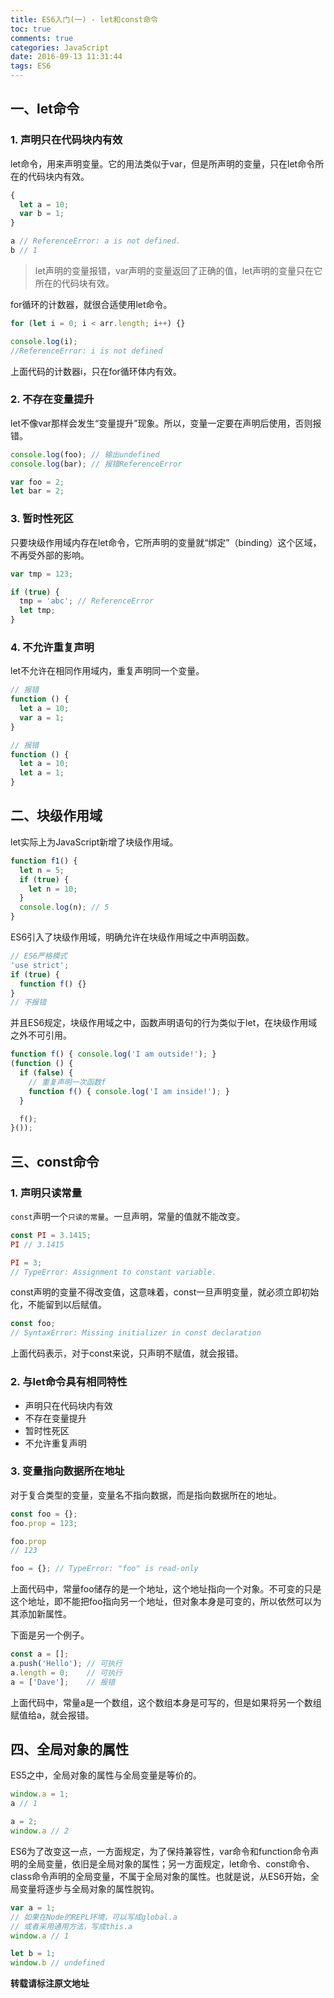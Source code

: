 ```yaml
---
title: ES6入门(一) - let和const命令
toc: true
comments: true
categories: JavaScript
date: 2016-09-13 11:31:44
tags: ES6
---
```


## 一、let命令

### 1. 声明只在代码块内有效

let命令，用来声明变量。它的用法类似于var，但是所声明的变量，只在let命令所在的代码块内有效。

```js
{
  let a = 10;
  var b = 1;
}

a // ReferenceError: a is not defined.
b // 1
```
<!-- more -->
>let声明的变量报错，var声明的变量返回了正确的值，let声明的变量只在它所在的代码块有效。

for循环的计数器，就很合适使用let命令。

```js
for (let i = 0; i < arr.length; i++) {}

console.log(i);
//ReferenceError: i is not defined
```
上面代码的计数器i，只在for循环体内有效。

### 2. 不存在变量提升

let不像var那样会发生“变量提升”现象。所以，变量一定要在声明后使用，否则报错。

```js
console.log(foo); // 输出undefined
console.log(bar); // 报错ReferenceError

var foo = 2;
let bar = 2;
```

### 3. 暂时性死区

只要块级作用域内存在let命令，它所声明的变量就“绑定”（binding）这个区域，不再受外部的影响。
```js
var tmp = 123;

if (true) {
  tmp = 'abc'; // ReferenceError
  let tmp;
}
```

### 4. 不允许重复声明

let不允许在相同作用域内，重复声明同一个变量。
```js
// 报错
function () {
  let a = 10;
  var a = 1;
}

// 报错
function () {
  let a = 10;
  let a = 1;
}
```

## 二、块级作用域

let实际上为JavaScript新增了块级作用域。

```js
function f1() {
  let n = 5;
  if (true) {
    let n = 10;
  }
  console.log(n); // 5
}
```

ES6引入了块级作用域，明确允许在块级作用域之中声明函数。

```js
// ES6严格模式
'use strict';
if (true) {
  function f() {}
}
// 不报错
```
并且ES6规定，块级作用域之中，函数声明语句的行为类似于let，在块级作用域之外不可引用。

```js
function f() { console.log('I am outside!'); }
(function () {
  if (false) {
    // 重复声明一次函数f
    function f() { console.log('I am inside!'); }
  }

  f();
}());
```

## 三、const命令

### 1. 声明只读常量

`const`声明一个`只读的常量`。一旦声明，常量的值就不能改变。

```js
const PI = 3.1415;
PI // 3.1415

PI = 3;
// TypeError: Assignment to constant variable.
```

const声明的变量不得改变值，这意味着，const一旦声明变量，就必须立即初始化，不能留到以后赋值。

```js
const foo;
// SyntaxError: Missing initializer in const declaration
```

上面代码表示，对于const来说，只声明不赋值，就会报错。

### 2. 与let命令具有相同特性

* 声明只在代码块内有效
* 不存在变量提升
* 暂时性死区
* 不允许重复声明

### 3. 变量指向数据所在地址

对于复合类型的变量，变量名不指向数据，而是指向数据所在的地址。

```js
const foo = {};
foo.prop = 123;

foo.prop
// 123

foo = {}; // TypeError: "foo" is read-only
```
上面代码中，常量foo储存的是一个地址，这个地址指向一个对象。不可变的只是这个地址，即不能把foo指向另一个地址，但对象本身是可变的，所以依然可以为其添加新属性。

下面是另一个例子。

```js
const a = [];
a.push('Hello'); // 可执行
a.length = 0;    // 可执行
a = ['Dave'];    // 报错
```
上面代码中，常量a是一个数组，这个数组本身是可写的，但是如果将另一个数组赋值给a，就会报错。

## 四、全局对象的属性

ES5之中，全局对象的属性与全局变量是等价的。

```js
window.a = 1;
a // 1

a = 2;
window.a // 2
```

ES6为了改变这一点，一方面规定，为了保持兼容性，var命令和function命令声明的全局变量，依旧是全局对象的属性；另一方面规定，let命令、const命令、class命令声明的全局变量，不属于全局对象的属性。也就是说，从ES6开始，全局变量将逐步与全局对象的属性脱钩。

```js
var a = 1;
// 如果在Node的REPL环境，可以写成global.a
// 或者采用通用方法，写成this.a
window.a // 1

let b = 1;
window.b // undefined
```


**转载请标注原文地址**                           
